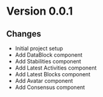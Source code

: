 # Version 0.0.1
## Changes
- Initial project setup
- Add DataBlock component
- Add Stabilities component
- Add Latest Activities component
- Add Latest Blocks component
- Add Avatar component
- Add Consensus component